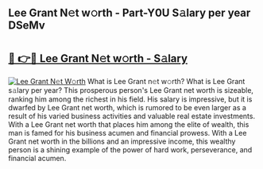 ## Lee Grant N𝚎t w𝚘rth - Part-Y0U S𝚊lary per year DSeMv

# <h2><a href="http://gc358ug.nevu.top/?p=Lee+Grant">🔗 👉🔴 Lee Grant N𝚎t w𝚘rth - S𝚊lary</a></h2>

[![Lee Grant N𝚎t W𝚘rth](https://i.imgur.com/Oavwk0R.jpeg)](http://gc358ug.nevu.top/?p=Lee+Grant)
What is Lee Grant n𝚎t w𝚘rth? What is Lee Grant s𝚊lary per year?
This prosperous person's Lee Grant net worth is sizeable, ranking him among the richest in his field. His salary is impressive, but it is dwarfed by Lee Grant net worth, which is rumored to be even larger as a result of his varied business activities and valuable real estate investments. With a Lee Grant net worth that places him among the elite of wealth, this man is famed for his business acumen and financial prowess. With a Lee Grant net worth in the billions and an impressive income, this wealthy person is a shining example of the power of hard work, perseverance, and financial acumen.
